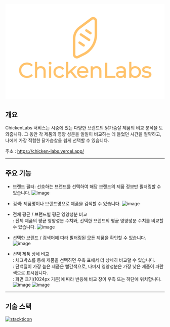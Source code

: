 ![alt text](src/assets/imges/ChickenLabsLogo.png)

## 개요

ChickenLabs 서비스는 시중에 있는 다양한 브랜드의 닭가슴살 제품의 비교 분석을 도와줍니다.
그 동안 각 제품의 영양 성분을 일일이 비교하는 데 들었던 시간을 절약하고, 나에게 가장 적합한 닭가슴살을 쉽게 선택할 수 있습니다.

주소 : https://chicken-labs.vercel.app/

---

## 주요 기능

- 브랜드 필터: 선호하는 브랜드를 선택하여 해당 브랜드의 제품 정보만 필터링할 수 있습니다.
  ![image](https://github.com/user-attachments/assets/b218749b-1cf1-4a00-99f8-93a42d36f53a)

- 검색: 제품명이나 브랜드명으로 제품을 검색할 수 있습니다.
  ![image](https://github.com/user-attachments/assets/753f7257-bc97-49b7-8009-065e721984c9)

- 전체 평균 / 브랜드별 평균 영양성분 비교<br>
  : 전체 제품의 평균 영양성분 수치와, 선택한 브랜드의 평균 영양성분 수치를 비교할 수 있습니다.
  ![image](https://github.com/user-attachments/assets/cb0cfee1-8bfb-4dd6-9a52-e69df73a3d55)

- 선택한 브랜드 / 검색어에 따라 필터링된 모든 제품을 확인할 수 있습니다.
  ![image](https://github.com/user-attachments/assets/9c5711c5-1308-43a1-88c1-c9a966ecf62e)

- 선택 제품 상세 비교<br>
  : 체크박스를 통해 제품을 선택하면 우측 표에서 더 상세히 비교할 수 있습니다.<br>
  : 단백질이 가장 높은 제품은 빨간색으로, 나머지 영양성분은 가장 낮은 제품이 파란색으로 표시됩니다.<br>
  : 화면 크기(1024px 기준)에 따라 반응해 비교 창이 우측 또는 하단에 위치합니다.
  ![image](https://github.com/user-attachments/assets/cb8c14fc-65ef-4dc6-b0f3-df2caf21882c)
  ![image](https://github.com/user-attachments/assets/44eee4b9-1a41-48ed-91f6-2be09c58ac2d)

---

## 기술 스택

[![stackticon](https://firebasestorage.googleapis.com/v0/b/stackticon-81399.appspot.com/o/images%2F1721863782268?alt=media&token=86643072-3f6b-44e9-a421-450ebd0217bf)](https://github.com/msdio/stackticon)
